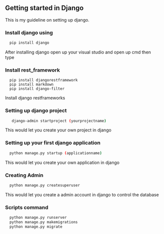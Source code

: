 <h2>Getting started in Django</h2>
<p>This is my guideline on setting up django.</p>

<h3>Install django using</h3>

```bash
  pip install django
```
<p>After installing django open up 
your visual studio and open up cmd then type</p>

<h3>Install rest_framework</h3>

```
  pip install djangorestframework
  pip install markdown
  pip install django-filter
```
<p>Install django restframeworks</p>

<h3>Setting up django project</h3>

```bash
   django-admin startproject (yourprojectname)
```
<p>This would let you create your own project in django</p>
    
<h3>Setting up your first django application</h3>

```bash
  python manage.py startup (applicationname)
```
<p>This would let you create your own application in django</p>

<h3>Creating Admin</h3>

```bash
  python manage.py createsuperuser
```
<p>This would let you create a admin account in django to control the database</p>

<h3>Scripts command</h3>

```bash
  python manage.py runserver
  python manage.py makemigrations
  python manage.py migrate
```
